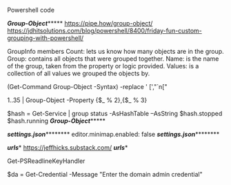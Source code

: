 Powershell code

*******Group-Object************
https://pipe.how/group-object/
https://jdhitsolutions.com/blog/powershell/8400/friday-fun-custom-grouping-with-powershell/

GroupInfo members
Count: lets us know how many objects are in the group.
Group: contains all objects that were grouped together.
Name: is the name of the group, taken from the property or logic provided.
Values: is a collection of all values we grouped the objects by.

(Get-Command Group-Object -Syntax) -replace ' \[',"`n["

1..35 | Group-Object -Property {$_ % 2},{$_ % 3}

$hash = Get-Service | group status -AsHashTable –AsString
$hash.stopped
$hash.running
*******Group-Object************

*****settings.json*************
editor.minimap.enabled: false
*****settings.json*************

*************urls**************
https://jeffhicks.substack.com/
*************urls**************

Get-PSReadlineKeyHandler

$da = Get-Credential -Message "Enter the domain admin credential"



